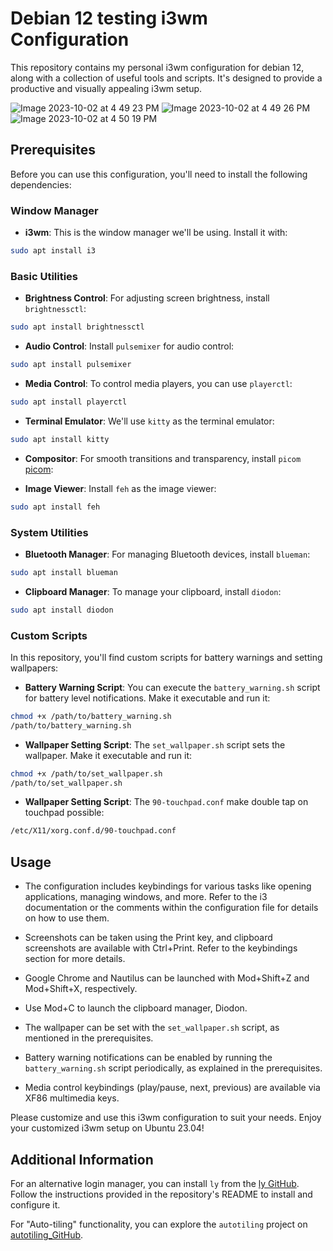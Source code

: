 
# Debian 12 testing i3wm Configuration

This repository contains my personal i3wm configuration for debian 12, along with a collection of useful tools and scripts. It's designed to provide a productive and visually appealing i3wm setup.

![Image 2023-10-02 at 4 49 23 PM](https://github.com/jebinshaju/dotfiles/assets/67820811/4cf3c241-0af1-454f-a754-9d19bbe5d218)
![Image 2023-10-02 at 4 49 26 PM](https://github.com/jebinshaju/dotfiles/assets/67820811/1094c113-fa5d-43f1-a59d-7f171b602617)
![Image 2023-10-02 at 4 50 19 PM](https://github.com/jebinshaju/dotfiles/assets/67820811/7b0c638c-c181-4734-89d4-d4c2c5c23b63)






## Prerequisites

Before you can use this configuration, you'll need to install the following dependencies:

### Window Manager

- **i3wm**: This is the window manager we'll be using. Install it with:

```bash
sudo apt install i3
```

### Basic Utilities

- **Brightness Control**: For adjusting screen brightness, install `brightnessctl`:

```bash
sudo apt install brightnessctl
```

- **Audio Control**: Install `pulsemixer` for audio control:

```bash
sudo apt install pulsemixer
```

- **Media Control**: To control media players, you can use `playerctl`:

```bash
sudo apt install playerctl
```

- **Terminal Emulator**: We'll use `kitty` as the terminal emulator:

```bash
sudo apt install kitty
```

- **Compositor**: For smooth transitions and transparency, install `picom` [picom](https://github.com/yshui/picom):



- **Image Viewer**: Install `feh` as the image viewer:

```bash
sudo apt install feh
```

### System Utilities

- **Bluetooth Manager**: For managing Bluetooth devices, install `blueman`:

```bash
sudo apt install blueman
```

- **Clipboard Manager**: To manage your clipboard, install `diodon`:

```bash
sudo apt install diodon
```

### Custom Scripts

In this repository, you'll find custom scripts for battery warnings and setting wallpapers:

- **Battery Warning Script**: You can execute the `battery_warning.sh` script for battery level notifications. Make it executable and run it:

```bash
chmod +x /path/to/battery_warning.sh
/path/to/battery_warning.sh
```

- **Wallpaper Setting Script**: The `set_wallpaper.sh` script sets the wallpaper. Make it executable and run it:

```bash
chmod +x /path/to/set_wallpaper.sh
/path/to/set_wallpaper.sh
```
- **Wallpaper Setting Script**: The `90-touchpad.conf`  make double tap on touchpad possible:

```bash
/etc/X11/xorg.conf.d/90-touchpad.conf
```

## Usage

- The configuration includes keybindings for various tasks like opening applications, managing windows, and more. Refer to the i3 documentation or the comments within the configuration file for details on how to use them.

- Screenshots can be taken using the Print key, and clipboard screenshots are available with Ctrl+Print. Refer to the keybindings section for more details.

- Google Chrome and Nautilus can be launched with Mod+Shift+Z and Mod+Shift+X, respectively.

- Use Mod+C to launch the clipboard manager, Diodon.

- The wallpaper can be set with the `set_wallpaper.sh` script, as mentioned in the prerequisites.

- Battery warning notifications can be enabled by running the `battery_warning.sh` script periodically, as explained in the prerequisites.

- Media control keybindings (play/pause, next, previous) are available via XF86 multimedia keys.

Please customize and use this i3wm configuration to suit your needs. Enjoy your customized i3wm setup on Ubuntu 23.04!

## Additional Information

For an alternative login manager, you can install `ly` from the [ly GitHub](https://github.com/fairyglade/ly). Follow the instructions provided in the repository's README to install and configure it.

For "Auto-tiling" functionality, you can explore the `autotiling` project on [autotiling_GitHub](https://github.com/nwg-piotr/autotiling).


